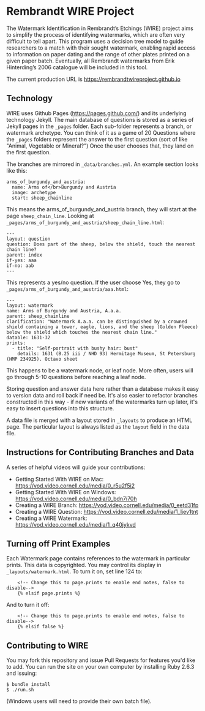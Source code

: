 # Rembrandt WIRE Project

The Watermark Identification in Rembrandt’s Etchings (WIRE) project aims to simplify the process of identifying watermarks, which are often very difficult to
tell apart. This program uses a decision tree model to guide researchers to a match with their sought watermark, enabling rapid access to information on
paper dating and the range of other plates printed on a given paper batch. Eventually, all Rembrandt watermarks from Erik Hinterding’s 2006 catalogue
will be included in this tool.

The current production URL is https://rembrandtwireproject.github.io

## Technology

WIRE uses Github Pages (https://pages.github.com/) and its underlying technology Jekyll.  The main database of questions is stored as a series of Jekyll
pages in the `_pages` folder.  Each sub-folder represents a branch, or watermark archetype.  You can think of it as a game of 20 Questions where the
`_pages` folders represent the answer to the first question (sort of like "Animal, Vegetable or Mineral?")  Once the user chooses that, they land on
the first question.

The branches are mirrored in `_data/branches.yml`.  An example section looks like this:

```
arms_of_burgundy_and_austria:
  name: Arms of</br>Burgundy and Austria
  image: archetype
  start: sheep_chainline
```

This means the arms_of_burgundy_and_austria branch, they will start at the page `sheep_chain_line`.  Looking
at `_pages/arms_of_burgundy_and_austria/sheep_chain_line.html`:

```
---
layout: question
question: Does part of the sheep, below the shield, touch the nearest chain line?
parent: index
if-yes: aaa
if-no: aab
---
```

This represents a yes/no question.  If the user choose Yes, they go to `_pages/arms_of_burgundy_and_austria/aaa.html`:

```
---
layout: watermark
name: Arms of Burgundy and Austria, A.a.a.
parent: sheep_chainline
clarification: "Watermark A.a.a. can be distinguished by a crowned shield containing a tower, eagle, lions, and the sheep (Golden Fleece) below the shield which touches the nearest chain line."
datable: 1631-32
prints:
  - title: "Self-portrait with bushy hair: bust"
    details: 1631 (B.25 iii / NHD 93) Hermitage Museum, St Petersburg (HMP 234925). Octavo sheet
```

This happens to be a watermark node, or leaf node.  More often, users will go through 5-10 questions before reaching a leaf node.

Storing question and answer data here rather than a database makes it easy to version data and roll back if need be.  It's also easier to refactor branches
constructed in this way - if new variants of the watermarks turn up later, it's easy to insert questions into this structure.

A data file is merged with a layout stored in `_layouts` to produce an HTML page.  The particular layout is always listed as the `layout` field in the data file.

## Instructions for Contributing Branches and Data

A series of helpful videos will guide your contributions:

- Getting Started With WIRE on Mac: https://vod.video.cornell.edu/media/0_r5u2f5i2
- Getting Started With WIRE on Windows: https://vod.video.cornell.edu/media/0_bdn7i70h
- Creating a WIRE Branch:  https://vod.video.cornell.edu/media/0_eetd31fp
- Creating a WIRE Question: https://vod.video.cornell.edu/media/1_ljev1tnt
- Creating a WIRE Watermark: https://vod.video.cornell.edu/media/1_q40jykvd

## Turning off Print Examples

Each Watermark page contains references to the watermark in particular prints.
This data is copyrighted.  You may control its display in `_layouts/watermark.html`.  To turn
it on, set line 124 to:

```
    <!-- Change this to page.prints to enable end notes, false to disable-->
    {% elsif page.prints %}
```

And to turn it off:

```
    <!-- Change this to page.prints to enable end notes, false to disable-->
    {% elsif false %}
```


## Contributing to WIRE

You may fork this repository and issue Pull Requests for features you'd like to add.  You can run the site on your own computer by installing Ruby 2.6.3 and
issuing:

```
$ bundle install
$ ./run.sh
```

(Windows users will need to provide their own batch file).

